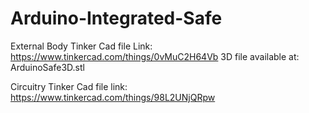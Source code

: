 # Arduino-Integrated-Safe

External Body Tinker Cad file Link: https://www.tinkercad.com/things/0vMuC2H64Vb
3D file available at: ArduinoSafe3D.stl

Circuitry Tinker Cad file link: https://www.tinkercad.com/things/98L2UNjQRpw


